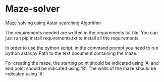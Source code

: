 # Maze-solver
Maze solving using Astar searching Algorithm

The requirements needed are written in the requirements.txt file. You can just run pip install requirements.txt to install all the requirements.

In order to use the python script, in the command prompt you need to run python astar.py Path to the text document containing the maze.

For creating the maze, the starting point should be indicated using 'A' and end point should be indicated using 'B'. The walls of the maze should be indicated using '#'.
